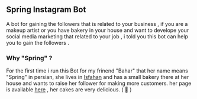 ## Spring Instagram Bot

A bot for gaining the followers that is related to your business , if you are a makeup artist or you have bakery in your house and want to develope your social media marketing that related to your job , i told you this bot can help you to gain the followers .

### Why "Spring" ?

For the first time i run this Bot for my frinend "Bahar" that her name means "Spring" in persian, she lives in [Isfahan](https://en.wikipedia.org/wiki/Isfahan) and has a small bakery there at her house and wants to raise her follower for making more customers.
her page is available [here](https://www.instagram.com/springcake_isfahan/) , her cakes are very delicious. ( :cake: )
